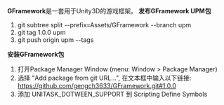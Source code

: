 **GFramework**是一套用于Unity3D的游戏框架。
**发布GFramework UPM包**
1. git subtree split --prefix=Assets/GFramework --branch upm
2. git tag 1.0.0 upm
3. git push origin upm --tags

**安装GFramework包**
1. 打开Package Manager Window (menu: Window > Package Manager)
2. 选择 "Add package from git URL...", 在文本框中输入以下链接: https://github.com/gengch3633/GFramework.git#1.0.0
2. 添加 UNITASK_DOTWEEN_SUPPORT 到 Scripting Define Symbols